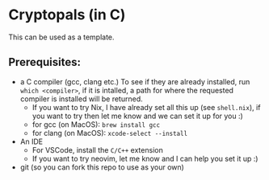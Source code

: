 # Cryptopals (in C)

This can be used as a template.

## Prerequisites:
- a C compiler (gcc, clang etc.) To see if they are already installed, run `which <compiler>`, if it is intalled, a path for where the requested compiler is installed will be returned.
    - If you want to try Nix, I have already set all this up (see `shell.nix`), if you want to try then let me know and we can set it up for you :)
    - for gcc (on MacOS): `brew install gcc`
    - for clang (on MacOS): `xcode-select --install` 
- An IDE
    - For VSCode, install the `C/C++` extension
    - If you want to try neovim, let me know and I can help you set it up :)
- git (so you can fork this repo to use as your own)
